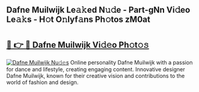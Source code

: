 ## Dafne Muilwijk Le𝚊𝚔ed N𝚞𝚍e - Part-gNn Vi𝚍eo Le𝚊𝚔s - H𝚘t O𝚗lyf𝚊ns Ph𝚘tos zM0at

# <h2><a href="http://hf5e5u2.feru.top/?c=Dafne+Muilwijk">🔗 👉 🔴 Dafne Muilwijk Vi𝚍𝚎o Ph𝚘t𝚘𝚜</a></h2>

[![Dafne Muilwijk Nu𝚍𝚎s](https://i.imgur.com/0TWrTi3.gif)](http://hf5e5u2.feru.top/?c=Dafne+Muilwijk)
Online personality Dafne Muilwijk with a passion for dance and lifestyle, creating engaging content. Innovative designer Dafne Muilwijk, known for their creative vision and contributions to the world of fashion and design. 
